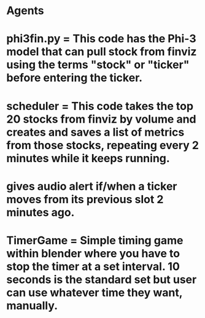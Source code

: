 # Agents

# phi3fin.py = This code has the Phi-3 model that can pull stock from finviz using the terms "stock" or "ticker" before entering the ticker.

# scheduler = This code takes the top 20 stocks from finviz by volume and creates and saves a list of metrics from those stocks, repeating every 2 minutes while it keeps running.
# gives audio alert if/when a ticker moves from its previous slot 2 minutes ago.

# TimerGame = Simple timing game within blender where you have to stop the timer at a set interval. 10 seconds is the standard set but user can use whatever time they want, manually.
